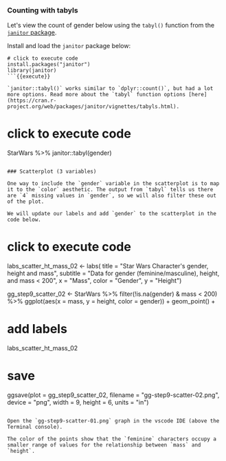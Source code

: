 ### Counting with tabyls

Let's view the count of gender below using the `tabyl()` function from the [`janitor` package](https://sfirke.github.io/janitor/).

Install and load the `janitor` package below: 

```
# click to execute code
install.packages("janitor")
library(janitor)
```{{execute}}

`janitor::tabyl()` works similar to `dplyr::count()`, but had a lot more options. Read more about the `tabyl` function options [here](https://cran.r-project.org/web/packages/janitor/vignettes/tabyls.html).

```
# click to execute code
StarWars %>%
  janitor::tabyl(gender) 
```{{execute}}

### Scatterplot (3 variables)

One way to include the `gender` variable in the scatterplot is to map it to the `color` aesthetic. The output from `tabyl` tells us there are `4` missing values in `gender`, so we will also filter these out of the plot.  

We will update our labels and add `gender` to the scatterplot in the code below.

```
# click to execute code
labs_scatter_ht_mass_02 <- labs(
  title = "Star Wars Character's gender, height and mass", 
  subtitle = "Data for gender (feminine/masculine), height, and mass < 200",
  x = "Mass", 
  color = "Gender",
  y = "Height")

gg_step9_scatter_02 <- StarWars %>% 
  filter(!is.na(gender) & mass < 200) %>% 
  ggplot(aes(x = mass, y = height, color = gender)) + 
  geom_point() +
  # add labels
  labs_scatter_ht_mass_02
# save
ggsave(plot = gg_step9_scatter_02,
       filename = "gg-step9-scatter-02.png",
       device = "png",
       width = 9,
       height = 6,
       units = "in")
```{{execute}}

Open the `gg-step9-scatter-01.png` graph in the vscode IDE (above the Terminal console). 

The color of the points show that the `feminine` characters occupy a smaller range of values for the relationship between `mass` and `height`.

